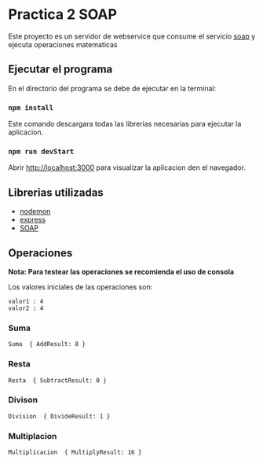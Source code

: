 # Practica 2 SOAP

Este proyecto es un servidor de webservice que consume el servicio [soap](http://www.dneonline.com/calculator.asmx?WSDL) y ejecuta operaciones matematicas

## Ejecutar el programa

En el directorio del programa se debe de ejecutar en la terminal:

### `npm install`

Este comando descargara todas las librerias necesarias para ejecutar la aplicacion.

### `npm run devStart`

Abrir [http://localhost:3000](http://localhost:3000) para visualizar la aplicacion den el navegador.


## Librerias utilizadas
+ [nodemon](https://www.npmjs.com/package/nodemon) 
+ [express](https://expressjs.com/es/)
+ [SOAP](https://www.npmjs.com/package/soap)

## Operaciones

**Nota: Para testear las operaciones se recomienda el uso de consola**

Los valores iniciales de las operaciones son:

    valor1 : 4
    valor2 : 4
### Suma
    Suma  { AddResult: 8 }
### Resta
    Resta  { SubtractResult: 0 }
### Divison
    Division  { DivideResult: 1 }
### Multiplacion
    Multiplicacion  { MultiplyResult: 16 }